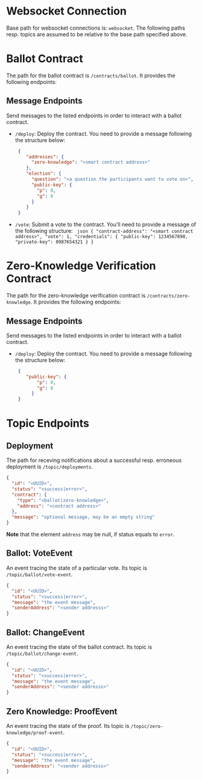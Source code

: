 Websocket Connection
====================

Base path for websocket connections is: `websocket`.
The following paths resp. topics are assumed to be relative to the base path specified above.

# Ballot Contract

The path for the ballot contract is `/contracts/ballot`.
It provides the following endpoints:

## Message Endpoints
Send messages to the listed endpoints in order to interact with a ballot contract.

* `/deploy`: Deploy the contract. You need to provide a message following the structure below:
  ```json
   {
      "addresses": {
        "zero-knowledge": "<smart contract address>"
      },
      "election": {
        "question": "<a question the participants want to vote on>",
        "public-key": {
          "p": 0,
          "g": 0
        }
      }
   }
  ```
  
 * `/vote`: Submit a vote to the contract. You'll need to provide a message of the following structure:
   ```json
   {
      "contract-address": "<smart contract address>",
      "vote": 1,
      "credentials": {
        "public-key": 1234567890,
        "private-key": 0987654321
      }
   }
   ```

# Zero-Knowledge Verification Contract

 The path for the zero-knowledge verification contract is `/contracts/zero-knowledge`.
 It provides the following endpoints:

## Message Endpoints
Send messages to the listed endpoints in order to interact with a ballot contract.

* `/deploy`: Deploy the contract. You need to provide a message following the structure below:
  ```json
   {
      "public-key": {
          "p": 0,
          "g": 0
        }
   }
  ```
  
# Topic Endpoints

## Deployment
The path for receving notifications about a successful resp. erroneous deployment is `/topic/deployments`.

```json
{
  "id": "<UUID>",
  "status": "<success|error>",
  "contract": {
    "type": "<ballot|zero-knowledge>",
    "address": "<contract address>"
  },
  "message": "optional message, may be an empty string"
}
```

__Note__ that the element `address` may be null, if status equals to `error`.

## Ballot: VoteEvent
An event tracing the state of a particular vote. Its topic is `/topic/ballot/vote-event`.

```json
{
  "id": "<UUID>",
  "status": "<success|error>",
  "message": "the event message",
  "senderAddress": "<sender addresss>"
}
```

## Ballot: ChangeEvent
An event tracing the state of the ballot contract. Its topic is `/topic/ballot/change-event`.

```json
{
  "id": "<UUID>",
  "status": "<success|error>",
  "message": "the event message",
  "senderAddress": "<sender addresss>"
}
```

## Zero Knowledge: ProofEvent
An event tracing the state of the proof. Its topic is `/topic/zero-knowledge/proof-event`.

```json
{
  "id": "<UUID>",
  "status": "<success|error>",
  "message": "the event message",
  "senderAddress": "<sender addresss>"
}
```
